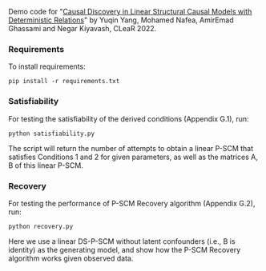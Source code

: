 Demo code for "[Causal Discovery in Linear Structural Causal Models with Deterministic Relations](https://openreview.net/forum?id=cU5EeCQk5LX)" by Yuqin Yang, Mohamed Nafea, AmirEmad Ghassami and Negar Kiyavash, CLeaR 2022. 

### Requirements
To install requirements: 
```
pip install -r requirements.txt
```

### Satisfiability

For testing the satisfiability of the derived conditions (Appendix G.1), run:
```
python satisfiability.py
```
The script will return the number of attempts to obtain a linear P-SCM that satisfies Conditions 1 and 2 for given parameters, as well as the matrices A, B of this linear P-SCM.

### Recovery

For testing the performance of P-SCM Recovery algorithm (Appendix G.2), run:
```
python recovery.py
```
Here we use a linear DS-P-SCM without latent confounders (i.e., B is identity) as the generating model, and show how the P-SCM Recovery algorithm works given observed data.
